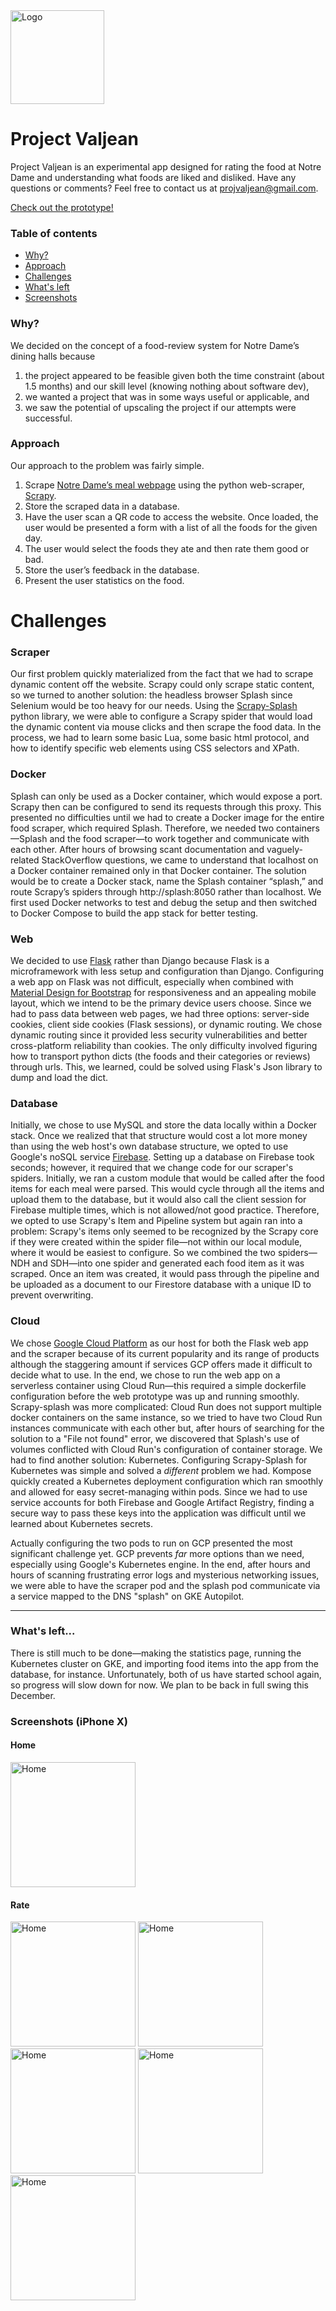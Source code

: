 <img src="web/src/static/img/svg/pv-logo-default.svg" alt="Logo" width="150px">

# Project Valjean
Project Valjean is an experimental app designed for rating the food at Notre Dame and understanding what foods are liked and disliked. Have any questions or comments?
Feel free to contact us at projvaljean@gmail.com.

[Check out the prototype!](https://projectvaljean.com/)

### Table of contents
- [Why?](#why)
- [Approach](#approach)
- [Challenges](#challenges)
- [What's left](#whats-left)
- [Screenshots](#screenshots-iphone-x)
### Why?
We decided on the concept of a food-review system for Notre Dame’s dining halls because
1. the project appeared to be feasible given both the time constraint (about 1.5 months) and our skill level (knowing nothing about software dev),
2. we wanted a project that was in some ways useful or applicable, and
3. we saw the potential of upscaling the project if our attempts were successful.

### Approach
Our approach to the problem was fairly simple.
1. Scrape [Notre Dame’s meal webpage](http://nutrition.nd.edu/NetNutrition/1#) using the python web-scraper, [Scrapy](https://scrapy.org/).
2. Store the scraped data in a database.
3. Have the user scan a QR code to access the website. Once loaded, the user would be presented a form with a list of all the foods for the given day. 
4. The user would select the foods they ate and then rate them good or bad.
5. Store the user’s feedback in the database.
6. Present the user statistics on the food.
# Challenges
### Scraper
Our first problem quickly materialized from the fact that we had to scrape dynamic content off the website. Scrapy could only scrape static content, so we turned to another solution: the headless browser Splash since Selenium would be too heavy for our needs. Using the [Scrapy-Splash](https://github.com/scrapy-plugins/scrapy-splash) python library, we were able to configure a Scrapy spider that would load the dynamic content via mouse clicks and then scrape the food data. In the process, we had to learn some basic Lua, some basic html protocol, and how to identify specific web elements using CSS selectors and XPath.
### Docker
Splash can only be used as a Docker container, which would expose a port. Scrapy then can be configured to send its requests through this proxy. This presented no difficulties until we had to create a Docker image for the entire food scraper, which required Splash. Therefore, we needed two containers—Splash and the food scraper—to work together and communicate with each other. After hours of browsing scant documentation and vaguely-related StackOverflow questions, we came to understand that localhost on a Docker container remained only in that Docker container. The solution would be to create a Docker stack, name the Splash container “splash,” and route Scrapy’s spiders through http://splash:8050 rather than localhost. We first used Docker networks to test and debug the setup and then switched to Docker Compose to build the app stack for better testing.
### Web
We decided to use [Flask](https://flask.palletsprojects.com/en/2.0.x/) rather than Django because Flask is a microframework with less setup and configuration than Django. Configuring a web app on Flask was not difficult, especially when combined with [Material Design for Bootstrap](https://mdbootstrap.com/) for responsiveness and an appealing mobile layout, which we intend to be the primary device users choose. Since we had to pass data between web pages, we had three options: server-side cookies, client side cookies (Flask sessions), or dynamic routing. We chose dynamic routing since it provided less security vulnerabilities and better cross-platform reliability than cookies. The only difficulty involved figuring how to transport python dicts (the foods and their categories or reviews) through urls. This, we learned, could be solved using Flask's Json library to dump and load the dict.
### Database
Initially, we chose to use MySQL and store the data locally within a Docker stack. Once we realized that that structure would cost a lot more money than using the web host's own database structure, we opted to use Google's noSQL service [Firebase](https://firebase.google.com/). Setting up a database on Firebase took seconds; however, it required that we change code for our scraper's spiders. Initially, we ran a custom module that would be called after the food items for each meal were parsed. This would cycle through all the items and upload them to the database, but it would also call the client session for Firebase multiple times, which is not allowed/not good practice. Therefore, we opted to use Scrapy's Item and Pipeline system but again ran into a problem: Scrapy's items only seemed to be recognized by the Scrapy core if they were created within the spider file—not within our local module, where it would be easiest to configure. So we combined the two spiders—NDH and SDH—into one spider and generated each food item as it was scraped. Once an item was created, it would pass through the pipeline and be uploaded as a document to our Firestore database with a unique ID to prevent overwriting.
### Cloud
We chose [Google Cloud Platform](https://console.cloud.google.com) as our host for both the Flask web app and the scraper because of its current popularity and its range of products although the staggering amount if services GCP offers made it difficult to decide what to use. In the end, we chose to run the web app on a serverless container using Cloud Run—this required a simple dockerfile configuration before the web prototype was up and running smoothly. Scrapy-splash was more complicated: Cloud Run does not support multiple docker containers on the same instance, so we tried to have two Cloud Run instances communicate with each other but, after hours of searching for the solution to a "File not found" error, we discovered that Splash's use of volumes conflicted with Cloud Run's configuration of container storage. We had to find another solution: Kubernetes. Configuring Scrapy-Splash for Kubernetes was simple and solved a _different_ problem we had. Kompose quickly created a Kubernetes deployment configuration which ran smoothly and allowed for easy secret-managing within pods. Since we had to use service accounts for both Firebase and Google Artifact Registry, finding a secure way to pass these keys into the application was difficult until we learned about Kubernetes secrets.

Actually configuring the two pods to run on GCP presented the most significant challenge yet. GCP prevents _far_ more options than we need, especially using Google's Kubernetes engine. In the end, after hours and hours of scanning frustrating error logs and mysterious networking issues, we were able to have the scraper pod and the splash pod communicate via a service mapped to the DNS "splash" on GKE Autopilot.

---
### What's left...
There is still much to be done—making the statistics page, running the Kubernetes cluster on GKE, and importing food items into the app from the database, for instance. Unfortunately, both of us have started school again, so progress will slow down for now. We plan to be back in full swing this December.

### Screenshots (iPhone X)
#### Home
<img src="readme_images/home_ix.png" alt="Home" width="200px">

#### Rate
<img src="readme_images/rate_dh_ix.png" alt="Home" width="200px">
<img src="readme_images/rate_meal_ix.png" alt="Home" width="200px">
<img src="readme_images/rate_select_ix.png" alt="Home" width="200px">
<img src="readme_images/rate_rate_ix.png" alt="Home" width="200px">
<img src="readme_images/rate_done_ix.png" alt="Home" width="200px">
